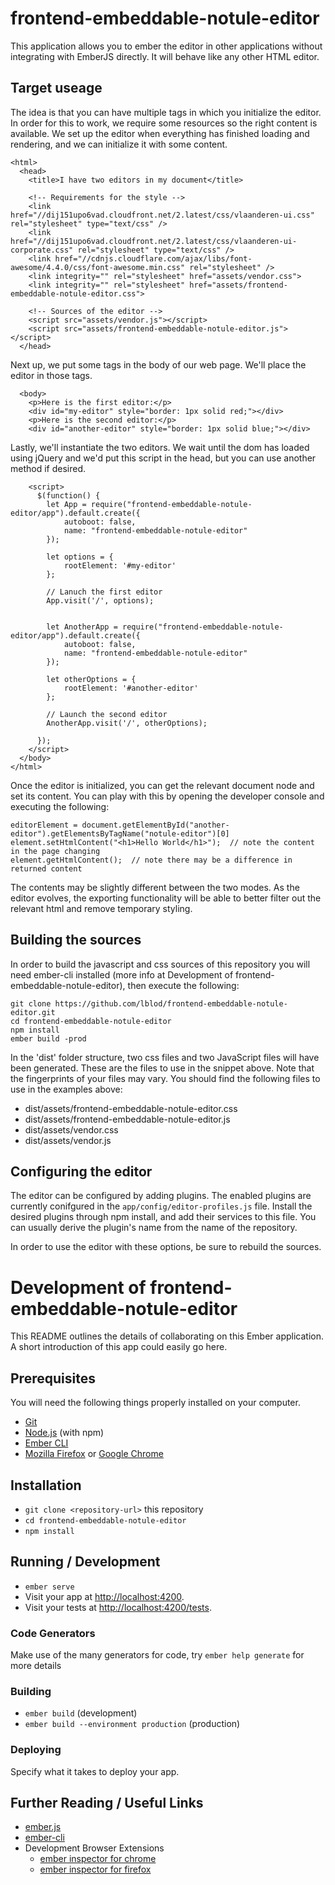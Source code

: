 # frontend-embeddable-notule-editor

This application allows you to ember the editor in other applications without integrating with EmberJS directly.  It will behave like any other HTML editor.

## Target useage

The idea is that you can have multiple tags in which you initialize the editor.  In order for this to work, we require some resources so the right content is available.  We set up the editor when everything has finished loading and rendering, and we can initialize it with some content.

    <html>
      <head>
        <title>I have two editors in my document</title>
      
        <!-- Requirements for the style -->
        <link href="//dij151upo6vad.cloudfront.net/2.latest/css/vlaanderen-ui.css" rel="stylesheet" type="text/css" />
        <link href="//dij151upo6vad.cloudfront.net/2.latest/css/vlaanderen-ui-corporate.css" rel="stylesheet" type="text/css" />
        <link href="//cdnjs.cloudflare.com/ajax/libs/font-awesome/4.4.0/css/font-awesome.min.css" rel="stylesheet" />
        <link integrity="" rel="stylesheet" href="assets/vendor.css">
        <link integrity="" rel="stylesheet" href="assets/frontend-embeddable-notule-editor.css">

        <!-- Sources of the editor -->
        <script src="assets/vendor.js"></script>
        <script src="assets/frontend-embeddable-notule-editor.js"></script>
      </head>

Next up, we put some tags in the body of our web page.  We'll place the editor in those tags.

      <body>
        <p>Here is the first editor:</p>
        <div id="my-editor" style="border: 1px solid red;"></div>
        <p>Here is the second editor:</p>
        <div id="another-editor" style="border: 1px solid blue;"></div>
        
Lastly, we'll instantiate the two editors.  We wait until the dom has loaded using jQuery and we'd put this script in the head, but you can use another method if desired.

        <script>
          $(function() {
            let App = require("frontend-embeddable-notule-editor/app").default.create({
                autoboot: false,
                name: "frontend-embeddable-notule-editor"
            });

            let options = {
                rootElement: '#my-editor'
            };

            // Lanuch the first editor
            App.visit('/', options);


            let AnotherApp = require("frontend-embeddable-notule-editor/app").default.create({
                autoboot: false,
                name: "frontend-embeddable-notule-editor"
            });

            let otherOptions = {
                rootElement: '#another-editor'
            };

            // Launch the second editor
            AnotherApp.visit('/', otherOptions);

          });
        </script>
      </body>
    </html>

Once the editor is initialized, you can get the relevant document node and set its content.  You can play with this by opening the developer console and executing the following:

    editorElement = document.getElementById("another-editor").getElementsByTagName("notule-editor")[0]
    element.setHtmlContent("<h1>Hello World</h1>");  // note the content in the page changing
    element.getHtmlContent();  // note there may be a difference in returned content

The contents may be slightly different between the two modes.  As the editor evolves, the exporting functionality will be able to better filter out the relevant html and remove temporary styling.

## Building the sources

In order to build the javascript and css sources of this repository you will need ember-cli installed (more info at Development of frontend-embeddable-notule-editor), then execute the following:

    git clone https://github.com/lblod/frontend-embeddable-notule-editor.git
    cd frontend-embeddable-notule-editor
    npm install
    ember build -prod

In the 'dist' folder structure, two css files and two JavaScript files will have been generated.  These are the files to use in the snippet above.  Note that the fingerprints of your files may vary.  You should find the following files to use in the examples above:

- dist/assets/frontend-embeddable-notule-editor.css
- dist/assets/frontend-embeddable-notule-editor.js
- dist/assets/vendor.css
- dist/assets/vendor.js

## Configuring the editor

The editor can be configured by adding plugins.  The enabled plugins are currently conifgured in the `app/config/editor-profiles.js` file.  Install the desired plugins through npm install, and add their services to this file.  You can usually derive the plugin's name from the name of the repository.

In order to use the editor with these options, be sure to rebuild the sources.

# Development of frontend-embeddable-notule-editor

This README outlines the details of collaborating on this Ember application.
A short introduction of this app could easily go here.

## Prerequisites

You will need the following things properly installed on your computer.

* [Git](https://git-scm.com/)
* [Node.js](https://nodejs.org/) (with npm)
* [Ember CLI](https://ember-cli.com/)
* [Mozilla Firefox](https://www.mozilla.org/en-US/firefox/) or [Google Chrome](https://google.com/chrome/)

## Installation

* `git clone <repository-url>` this repository
* `cd frontend-embeddable-notule-editor`
* `npm install`

## Running / Development

* `ember serve`
* Visit your app at [http://localhost:4200](http://localhost:4200).
* Visit your tests at [http://localhost:4200/tests](http://localhost:4200/tests).

### Code Generators

Make use of the many generators for code, try `ember help generate` for more details

### Building

* `ember build` (development)
* `ember build --environment production` (production)

### Deploying

Specify what it takes to deploy your app.

## Further Reading / Useful Links

* [ember.js](https://emberjs.com/)
* [ember-cli](https://ember-cli.com/)
* Development Browser Extensions
  * [ember inspector for chrome](https://chrome.google.com/webstore/detail/ember-inspector/bmdblncegkenkacieihfhpjfppoconhi)
  * [ember inspector for firefox](https://addons.mozilla.org/en-US/firefox/addon/ember-inspector/)
